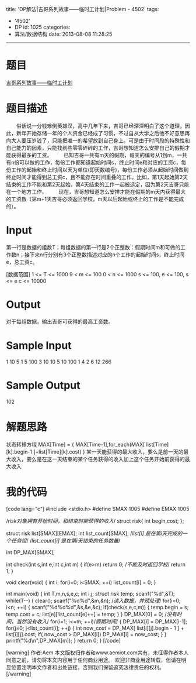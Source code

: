 title: 'DP解法|吉哥系列故事——临时工计划|Problem - 4502'
tags:
  - '4502'
  - DP
id: 1025
categories:
  - 算法/数据结构
date: 2013-08-08 11:28:25
---

# 题目

[吉哥系列故事——临时工计划](http://acm.hdu.edu.cn/showproblem.php?pid=4502 "http://acm.hdu.edu.cn/showproblem.php?pid=4502")

# 题目描述

　　俗话说一分钱难倒英雄汉，高中几年下来，吉哥已经深深明白了这个道理，因此，新年开始存储一年的个人资金已经成了习惯，不过自从大学之后他不好意思再向大人要压岁钱了，只能把唯一的希望放到自己身上。可是由于时间段的特殊性和自己能力的因素，只能找到些零零碎碎的工作，吉哥想知道怎么安排自己的假期才能获得最多的工资。
　　已知吉哥一共有m天的假期，每天的编号从1到m，一共有n份可以做的工作，每份工作都知道起始时间s，终止时间e和对应的工资c，每份工作的起始和终止时间以天为单位(即天数编号)，每份工作必须从起始时间做到终止时间才能得到总工资c，且不能存在时间重叠的工作。比如，第1天起始第2天结束的工作不能和第2天起始，第4天结束的工作一起被选定，因为第2天吉哥只能在一个地方工作。
　　现在，吉哥想知道怎么安排才能在假期的m天内获得最大的工资数（第m+1天吉哥必须返回学校，m天以后起始或终止的工作是不能完成的）。

# Input

第一行是数据的组数T；每组数据的第一行是2个正整数：假期时间m和可做的工作数n；接下来n行分别有3个正整数描述对应的n个工作的起始时间s，终止时间e，总工资c。

[数据范围]
1 <= T <= 1000
9 < m <= 100
0 < n <= 1000
s <= 100, e <= 100, s <= e
c <= 10000

# Output

对于每组数据，输出吉哥可获得的最高工资数。

# Sample Input

1
10 5
1 5 100
3 10 10
5 10 100
1 4 2
6 12 266

# Sample Output

102

# 解题思路

状态转移方程
MAX[Time] = { MAX[Time-1],for_each(MAX[ list[Time][k].begin-1 ]+list[Time][k].cost) }
某一天能获得的最大收入，要么是前一天的最大收入，要么是在这一天结束的某个任务获得的收入加上这个任务开始前获得的最大收入

# 我的代码

[code lang="c"]
#include &lt;stdio.h&gt;
#define SMAX 1005
#define EMAX 1005

/*risk对象拥有开始时间，和结束时能获得的收入*/
struct risk{
    int begin,cost;
};

struct risk list[SMAX][EMAX];
int list_count[SMAX];
/*list[i] 是在第i天完成的一个任务组*/
/*list_count[i] 是在第i天结束的任务数量*/

int DP_MAX[SMAX];

int check(int s,int e,int c,int m)
{
    if(e&gt;m) return 0; /*不能及时返回学校*/
    return 1;
}

void clear(void)
{
    int i;
    for(i=0; i&lt;SMAX; ++i) 
        list_count[i] = 0;
}

int main(void)
{
    int T,m,n,s,e,c;
    int i,j;
    struct risk temp;
    scanf(&quot;%d&quot;,&amp;T);
    while(T--)
    {
        clear();
        scanf(&quot;%d%d&quot;,&amp;m,&amp;n);
        /*读入数据，并预处理*/
        for(i=0; i&lt;n; ++i)
        {
            scanf(&quot;%d%d%d&quot;,&amp;s,&amp;e,&amp;c);
            if(check(s,e,c,m))
            {
                temp.begin = s; temp.cost = c;
                list[e][list_count[e]++] = temp;
            }
        }
        DP_MAX[0] = 0; /*没有时间，当然没有收入*/
        for(i=1; i&lt;=m; ++i)/*假期时间*/
        {
            DP_MAX[i] = DP_MAX[i-1];
            for(j=0; j&lt;list_count[i]; ++j)
            {
                int now_cost = 
                    DP_MAX[ list[i][j].begin - 1 ] + list[i][j].cost;
                if( now_cost &gt; DP_MAX[i])
                    DP_MAX[i] = now_cost;
            }
        }
            printf(&quot;%d\n&quot;,DP_MAX[m]);
    }
    return 0;
}
[/code]

[warning]
作者:Aem
本文版权归作者和www.aemiot.com共有，未征得作者本人同意之前，请勿将本文内容用于任何商业用途。 欢迎非商业用途转载，但请在明显位置注明本文作者和出处链接，否则我们保留追究法律责任的权利。
[/warning]